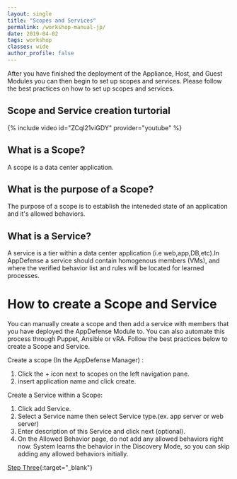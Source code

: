 ```yaml
---
layout: single
title: "Scopes and Services"
permalink: /workshop-manual-jp/
date: 2019-04-02
tags: workshop
classes: wide
author_profile: false
---
```


After you have finished the deployment of the Appliance, Host, and Guest Modules you can then begin to set up scopes and services. Please follow the best practices on how to set up scopes and services.

## Scope and Service creation turtorial
{% include video id="ZCql21viGDY" provider="youtube" %}

## What is a Scope? 

 A scope is a data center application.

## What is the purpose of a Scope? 

The purpose of a scope is to establish the inteneded state of an application and it's allowed behaviors. 

## What is a Service? 

A service is a tier within a data center application (i.e web,app,DB,etc).In AppDefense a service should contain homogenous members (VMs), and where the verified behavior list and rules will be located for learned processes. 

# How to create a Scope and Service

You can manually create a scope and then add a service with members that you have deployed the AppDefense Module to. You can also automate this process through Puppet, Ansible or vRA. Follow the best practices below to create a Scope and Service.

Create a scope (In the AppDefense Manager) : 
1. Click the + icon next to scopes on the left navigation pane.
2. insert application name and click create. 

Create a Service within a Scope: 
1. Click add Service. 
2. Select a Service name then select Service type.(ex. app server or web server) 
3. Enter description of this Service and click next (optional).
4. On the Allowed Behavior page, do not add any allowed behaviors right now. System learns the behavior in the Discovery Mode, so you can skip adding any allowed behaviors initially.


[Step Three](https://vmware-csa-team.github.io/vmware-csa-team/workshop-manual-jp/){:target="_blank"}


